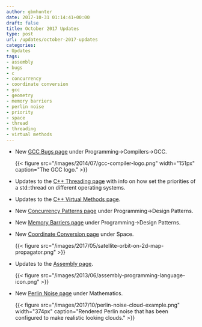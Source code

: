 ```yaml
---
author: gbmhunter
date: 2017-10-31 01:14:41+00:00
draft: false
title: October 2017 Updates
type: post
url: /updates/october-2017-updates
categories:
- Updates
tags:
- assembly
- bugs
- c
- concurrency
- coordinate conversion
- gcc
- geometry
- memory barriers
- perlin noise
- priority
- space
- thread
- threading
- virtual methods
---
```



* New [GCC Bugs page](http://blog.mbedded.ninja/programming/compilers-build-systems/gcc/gcc-bugs) under Programming->Compilers->GCC.  

	{{< figure src="/images/2014/07/gcc-compiler-logo.png" width="151px" caption="The GCC logo."  >}}

* Updates to the [C++ Threading page](http://blog.mbedded.ninja/programming/languages/c-plus-plus/threading) with info on how set the priorities of a std::thread on different operating systems.
* Updates to the [C++ Virtual Methods page](http://blog.mbedded.ninja/programming/languages/c-plus-plus/virtual-methods).
* New [Concurrency Patterns page](http://blog.mbedded.ninja/programming/design-patterns/concurrency-patterns) under Programming->Design Patterns.
* New [Memory Barriers page](http://blog.mbedded.ninja/programming/design-patterns/memory-barriers) under Programming->Design Patterns.
* New [Coordinate Conversion page](http://blog.mbedded.ninja/space/coordinate-conversion) under Space.  

	{{< figure src="/images/2017/05/satellite-orbit-on-2d-map-propagator.png"   >}}

* Updates to the [Assembly page](http://blog.mbedded.ninja/programming/languages/assembly).  

	{{< figure src="/images/2013/06/assembly-programming-language-icon.png"   >}}

* New [Perlin Noise page](http://blog.mbedded.ninja/mathematics/perlin-noise) under Mathematics.  

	{{< figure src="/images/2017/10/perlin-noise-cloud-example.png" width="374px" caption="Rendered Perlin noise that has been configured to make realistic looking clouds."  >}}